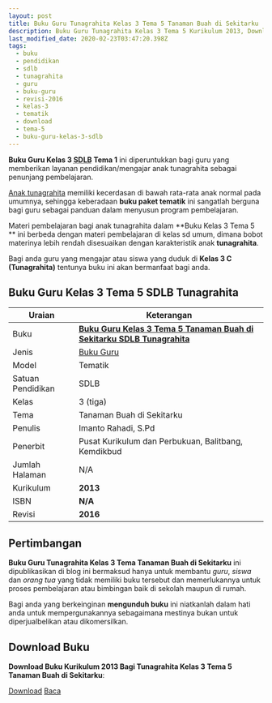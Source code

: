 ```yaml
---
layout: post
title: Buku Guru Tunagrahita Kelas 3 Tema 5 Tanaman Buah di Sekitarku
description: Buku Guru Tunagrahita Kelas 3 Tema 5 Kurikulum 2013, Download buku Kelas 3 Tema 5 Tanaman Buah di Sekitarku bagi tunagrahita
last_modified_date: 2020-02-23T03:47:20.398Z
tags:
  - buku
  - pendidikan
  - sdlb
  - tunagrahita
  - guru
  - buku-guru
  - revisi-2016
  - kelas-3
  - tematik
  - download
  - tema-5
  - buku-guru-kelas-3-sdlb
---
```


**Buku Guru Kelas 3 <abbr title="Sekolah Dasar Luar Biasa">SDLB</abbr> Tema 1** ini diperuntukkan bagi guru yang memberikan layanan pendidikan/mengajar anak tunagrahita sebagai penunjang pembelajaran.

[Anak tunagrahita](/teori/tunagrahita "Apa itu Tunagrahita") memiliki kecerdasan di bawah rata-rata anak normal pada umumnya, sehingga keberadaan **buku paket tematik** ini sangatlah berguna bagi guru sebagai panduan dalam menyusun program pembelajaran.

Materi pembelajaran bagi anak tunagrahita dalam **Buku Kelas 3 Tema 5 ** ini berbeda dengan materi pembelajaran di kelas sd umum, dimana bobot materinya lebih rendah disesuaikan dengan karakteristik anak **tunagrahita**.

Bagi anda guru yang mengajar atau siswa yang duduk di **Kelas 3 C (Tunagrahita)** tentunya buku ini akan bermanfaat bagi anda.

## Buku Guru Kelas 3 Tema 5 SDLB Tunagrahita  

|Uraian|Keterangan|
| --- | --- |
|Buku|<a href="/bse/buku-guru-tunagrahita-kelas-3-tema-5-tanaman-buah-disekitarku" title="Buku Guru Kelas 3 Tema 5 Tanaman Buah di Sekitarku SDLB Tunagrahita"><strong>Buku Guru Kelas 3 Tema 5 Tanaman Buah di Sekitarku SDLB Tunagrahita</strong></a>|
|Jenis|<a href="/bse" title="Buku Guru" target="_blank">Buku Guru</a>|
|Model|Tematik|
|Satuan Pendidikan|SDLB|
|Kelas|3 (tiga)|
|Tema|Tanaman Buah di Sekitarku|
|Penulis| Imanto Rahadi, S.Pd|
|Penerbit|Pusat Kurikulum dan Perbukuan, Balitbang, Kemdikbud|
|Jumlah Halaman|N/A|
|Kurikulum|<strong>2013</strong>|
|ISBN|<strong>N/A</strong>|
|Revisi|<strong>2016</strong>|

## Pertimbangan
**Buku Guru Tunagrahita Kelas 3 Tema Tanaman Buah di Sekitarku** ini dipublikasikan di blog ini bermaksud hanya untuk membantu _guru_, _siswa_ dan _orang tua_ yang tidak memiliki buku tersebut dan memerlukannya untuk proses pembelajaran atau bimbingan baik di sekolah maupun di rumah.

Bagi anda yang berkeinginan <b>mengunduh buku</b> ini niatkanlah dalam hati anda untuk mempergunakannya sebagaimana mestinya bukan untuk diperjualbelikan atau dikomersilkan.
  
## Download Buku
**Download Buku Kurikulum 2013 Bagi Tunagrahita Kelas 3 Tema 5 Tanaman Buah di Sekitarku**:
<p class="center"><a class="button download" href="https://docs.google.com/uc?export=download&id=1kulNG8Iqo7xAtjBPLlIQvAVX7oOueLIc" rel="nofollow" target="_blank" title="Download Buku Guru Tunagrahita Kelas 3 Tema Tanaman Buah di Sekitarku">Download</a>
<a class="button demo open-dialog" href="https://drive.google.com/file/d/1kulNG8Iqo7xAtjBPLlIQvAVX7oOueLIc/view" rel="nofollow" target="_blank" title="Download Buku Guru Tunagrahita Kelas 3 Tema Tanaman Buah di Sekitarku">Baca</a></p>
